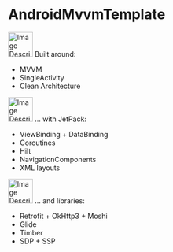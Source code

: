# AndroidMvvmTemplate

<img src="https://em-content.zobj.net/thumbs/160/apple/354/building-construction_1f3d7-fe0f.png" alt="Image Description" height="50"/>
Built around:
<ul>
  <li>MVVM</li>
  <li>SingleActivity</li>
  <li>Clean Architecture</li>
</ul>

<img src="https://4.bp.blogspot.com/-NnAkV5vpYuw/XNMYF4RtLvI/AAAAAAAAI70/kdgLm3cnTO4FB4rUC0v9smscN3zHJPlLgCLcBGAs/s100/Jetpack_logo%2B%25282%2529.png" alt="Image Description" height="50"/>
... with JetPack:
<ul>
  <li>ViewBinding + DataBinding</li>
  <li>Coroutines</li>
  <li>Hilt</li>
  <li>NavigationComponents</li>
  <li>XML layouts</li>
</ul>

<img src="https://em-content.zobj.net/thumbs/120/apple/354/card-index-dividers_1f5c2-fe0f.png" alt="Image Description" height="50"/>
... and libraries:
<ul>
  <li>Retrofit + OkHttp3 + Moshi</li>
  <li>Glide</li>
  <li>Timber</li>
  <li>SDP + SSP</li>
</ul>
